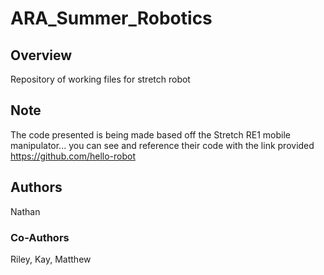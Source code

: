 # ARA_Summer_Robotics
## Overview
Repository of working files for stretch robot
## Note
The code presented is being made based off the Stretch RE1 mobile manipulator... you can see and reference their code with the link provided
https://github.com/hello-robot
## Authors
Nathan
### Co-Authors
Riley, Kay, Matthew
